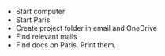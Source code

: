 - Start computer 
- Start Paris 
- Create project folder in email and OneDrive 
- Find relevant mails 
- Find docs on Paris. Print them. 